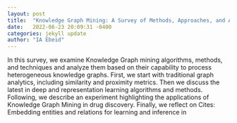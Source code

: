 ```yaml
---
layout: post
title:  "Knowledge Graph Mining: A Survey of Methods, Approaches, and Applications"
date:   2022-06-23 20:09:31 -0400
categories: jekyll update
author: "IA Ebeid"
---
```

In this survey, we examine Knowledge Graph mining algorithms, methods, and techniques and analyze them based on their capability to process heterogeneous knowledge graphs. First, we start with traditional graph analytics, including similarity and proximity metrics. Then we discuss the latest in deep and representation learning algorithms and methods. Following, we describe an experiment highlighting the applications of Knowledge Graph Mining in drug discovery. Finally, we reflect on  Cites: Embedding entities and relations for learning and inference in